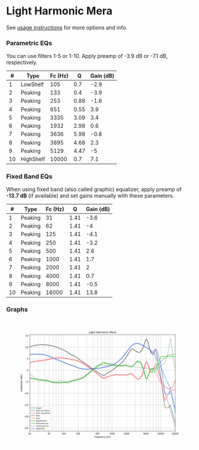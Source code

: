 # Light Harmonic Mera
See [usage instructions](https://github.com/jaakkopasanen/AutoEq#usage) for more options and info.

### Parametric EQs
You can use filters 1-5 or 1-10. Apply preamp of -3.9 dB or -7.1 dB, respectively.

|   # | Type      |   Fc (Hz) |    Q |   Gain (dB) |
|-----|-----------|-----------|------|-------------|
|   1 | LowShelf  |       105 | 0.7  |        -2.9 |
|   2 | Peaking   |       133 | 0.4  |        -3.9 |
|   3 | Peaking   |       253 | 0.88 |        -1.6 |
|   4 | Peaking   |       651 | 0.55 |         3.9 |
|   5 | Peaking   |      3335 | 3.09 |         3.4 |
|   6 | Peaking   |      1932 | 2.98 |         0.6 |
|   7 | Peaking   |      3636 | 5.98 |        -0.8 |
|   8 | Peaking   |      3895 | 4.68 |         2.3 |
|   9 | Peaking   |      5129 | 4.47 |        -5   |
|  10 | HighShelf |     10000 | 0.7  |         7.1 |

### Fixed Band EQs
When using fixed band (also called graphic) equalizer, apply preamp of **-13.7 dB** (if available) and set gains manually with these parameters.

|   # | Type    |   Fc (Hz) |    Q |   Gain (dB) |
|-----|---------|-----------|------|-------------|
|   1 | Peaking |        31 | 1.41 |        -3.6 |
|   2 | Peaking |        62 | 1.41 |        -4   |
|   3 | Peaking |       125 | 1.41 |        -4.1 |
|   4 | Peaking |       250 | 1.41 |        -3.2 |
|   5 | Peaking |       500 | 1.41 |         2.6 |
|   6 | Peaking |      1000 | 1.41 |         1.7 |
|   7 | Peaking |      2000 | 1.41 |         2   |
|   8 | Peaking |      4000 | 1.41 |         0.7 |
|   9 | Peaking |      8000 | 1.41 |        -0.5 |
|  10 | Peaking |     16000 | 1.41 |        13.8 |

### Graphs
![](./Light%20Harmonic%20Mera.png)
